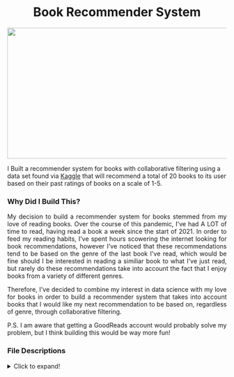<h1 align='center'>Book Recommender System</h1>

<p align="center">
  <img width="800" height="300" src="https://hips.hearstapps.com/hmg-prod.s3.amazonaws.com/images/old-books-arranged-on-shelf-royalty-free-image-1572384534.jpg">
</p>

I Built a recommender system for books with collaborative filtering using a data set found via <a href="https://www.kaggle.com/alexanderfrosati/goodbooks-10k-updated">Kaggle</a> that will recommend a total of 20 books to its user based on their past ratings of books on a scale of 1-5.

<h3> Why Did I Build This? </h3>
<p align='justify'>
My decision to build a recommender system for books stemmed from my love of reading books. Over the course of this pandemic, I've had A LOT of time to read, having read a book a week since the start of 2021. In order to feed my reading habits, I've spent hours scowering the internet looking for book recommendations, however I've noticed that these recommendations tend to be based on the genre of the last book I've read, which would be fine should I be interested in reading a similiar book to what I've just read, but rarely do these recommendations take into account the fact that I enjoy books from a variety of different genres.
</p>
</n>
<p align='justify'>
Therefore, I've decided to combine my interest in data science with my love for books in order to build a recommender system that takes into account books that I would like my next recommendation to be based on, regardless of genre, through collaborative filtering.
</p>
</n>
<p align='justify'>
 P.S. I am aware that getting a GoodReads account would probably solve my problem, but I think building this would be way more fun!
</p>

<h3> File Descriptions </h3>
<details>
  <summary>Click to expand!</summary>
<ol>
<li><a href="https://github.com/supergrace99/BookRecommenderSystem/tree/main/Data">Data</a>: Folder contains all datasets created or required for recommender system to work</li>
  <ul>
    <li><b>ratings.csv.zip</b>: Contains ratings of 53434 different users on a variety of diiferent books</li>
    <li><b>books.csv</b>: Has metadata for each book (goodreads IDs, authors, title, average rating, etc.)</li>
    <li><b>DataSet.csv.zip</b>:The final dataset used for model selection, parameter tuning and for the recommender system itself </li>
    <li><b>book_list.csv</b>: Dataset required for the recommender system itself</li>
  </ul>
<li><a href="https://github.com/supergrace99/BookRecommenderSystem/blob/main/Data%20Extraction.ipynb">Data Extraction.ipynb</a>: Documents the data extraction process, whereby the books.csv dataset and ratings.csv dataset were combined to work with</li>
<li><a href="https://github.com/supergrace99/BookRecommenderSystem/blob/main/Data%20Cleaning.ipynb">Data Cleaning.ipynb</a>: Contains jupyter notebook documenting the data cleaning process, primarily removing certain pieces of data to avoid memory errors</li>
<li><a href="https://github.com/supergrace99/BookRecommenderSystem/blob/main/Model%20Selection.ipynb">Model Selection.ipynb</a>: Models considered for the recommendation system </li>
<li><a href="https://github.com/supergrace99/BookRecommenderSystem/blob/main/Parameter%20Tuning.ipynb">Parameter Tuning.ipynb</a>: Documents the manual paramter tuning conducted for model improvement</li>
<li><a href="https://github.com/supergrace99/BookRecommenderSystem/blob/main/Recommender.py">Recommender.py</a>: Contains all functions required for user to use the final recommender system</li>
<li><a href="https://github.com/supergrace99/BookRecommenderSystem/blob/main/Interface.ipynb">Interface.ipynb</a>: The final recommender system for users</li>
</ol>
 
   
  

